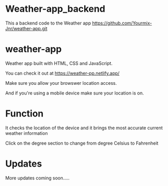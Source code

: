 # Weather-app_backend
This a backend code to the Weather app https://github.com/Yourmix-Jnr/weather-app.git

# weather-app
Weather app built with HTML, CSS and JavaScript.

You can check it out at https://weather-pp.netlify.app/

Make sure you allow your browswer location access.

And if you're using a mobile device make sure your location is on.

# Function
It checks the location of the device and it brings the most accurate current weather information

Click on the degree section to change from degree Celsius to Fahrenheit

# Updates
More updates coming soon.....
